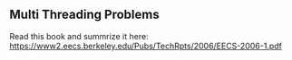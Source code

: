 Multi Threading Problems
---


Read this book and summrize it here: https://www2.eecs.berkeley.edu/Pubs/TechRpts/2006/EECS-2006-1.pdf


